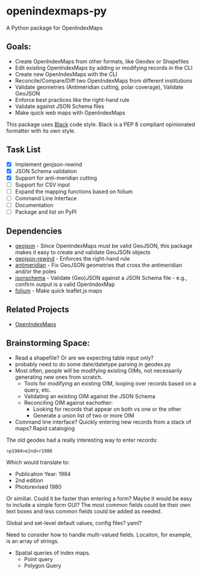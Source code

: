 # openindexmaps-py

A Python package for OpenIndexMaps

## Goals:
* Create OpenIndexMaps from other formats, like Geodex or Shapefiles
* Edit existing OpenIndexMaps by adding or modifying records in the CLI
* Create new OpenIndexMaps with the CLI
* Reconcile/Compare/Diff two OpenIndexMaps from different institutions
* Validate geometries (Antimeridian cutting, polar coverage), Validate GeoJSON
* Enforce best practices like the right-hand rule
* Validate against JSON Schema files
* Make quick web maps with OpenIndexMaps

This package uses [Black](https://black.readthedocs.io) code style. Black is a PEP 8 compliant opinionated formatter with its own style.

## Task List
- [x] Implement geojson-rewind
- [x] JSON Schema validation
- [x] Support for anti-meridian cutting
- [ ] Support for CSV input
- [ ] Expand the mapping functions based on folium
- [ ] Command Line Interface
- [ ] Documentation
- [ ] Package and list on PyPI

## Dependencies
* [geojson](https://pypi.org/project/geojson/) - Since OpenIndexMaps must be valid GeoJSON, this package makes it easy to create and validate GeoJSON objects
* [geojson-rewind](https://pypi.org/project/geojson-rewind/) - Enforces the right-hand rule
* [antimeridian](https://antimeridian.readthedocs.io/en/stable/) - Fix GeoJSON geometries that cross the antimeridian and/or the poles
* [jsonschema](https://python-jsonschema.readthedocs.io/en/stable/) - Validate (Geo)JSON against a JSON Schema file - e.g., confirm output is a valid OpenIndexMap
* [folium](https://python-visualization.github.io/folium/latest/user_guide.html) - Make quick leaflet.js maps

## Related Projects
* [OpenIndexMaps](https://openindexmaps.org/)

## Brainstorming Space:

* Read a shapefile? Or are we expecting table input only?
* probably need to do some date/datetype parsing in geodex.py
* Most often, people will be modifying existing OIMs, not necessarily generating new ones from scratch.
    * Tools for modifying an existing OIM, looping over records based on a query, etc.
    * Validating an existing OIM against the JSON Schema
    * Reconciling OIM against eachother:
        * Looking for records that appear on both vs one or the other
        * Generate a union list of two or more OIM
* Command line interface? Quickly entering new records from a stack of maps? Rapid cataloging

The old geodex had a really interesting way to enter records:

```dos
>p1984>e2nd>r1980
```
Which would translate to:

* Publication Year: 1984
* 2nd edition
* Photorevised 1980

Or similiar. Could it be faster than entering a form? Maybe it would be easy to include a simple form GUI? The most common fields could be their own text boxes and less common fields could be added as needed. 

Global and set-level default values, config files? yaml?

Need to consider how to handle multi-valued fields. Locaiton, for example, is an array of strings. 

* Spatial queries of index maps.
    * Point query
    * Polygon Query



